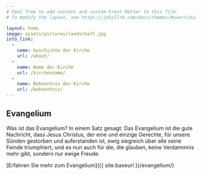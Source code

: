 ```yaml
---
# Feel free to add content and custom Front Matter to this file.
# To modify the layout, see https://jekyllrb.com/docs/themes/#overriding-theme-defaults

layout: home
image: assets/pictures/landschaft.jpg
info_link:
  -
    name: Geschichte der Kirche
    url: /about/
  -
    name: Name der Kirche
    url: /kirchenname/
  -
    name: Bekenntnis der Kirche
    url: /bekenntnis/
---
```


## Evangelium

Was ist das Evangelium? In einem Satz gesagt: Das Evangelium ist die gute Nachricht, dass Jesus Christus, der eine und einzige Gerechte, für unsere Sünden gestorben und auferstanden ist, ewig siegreich über alle seine Feinde triumphiert, und es nun auch für die, die glauben, keine Verdammnis mehr gibt, sondern nur ewige Freude.

[Erfahren Sie mehr zum Evangelium]({{ site.baseurl }}/evangelium/)
